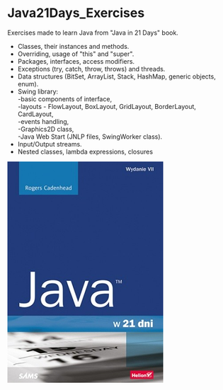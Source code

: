 # Java21Days_Exercises
Exercises made to learn Java from "Java in 21 Days" book.
* Classes, their instances and methods.
* Overriding, usage of "this" and "super".
* Packages, interfaces, access modifiers.
* Exceptions (try, catch, throw, throws) and threads.
* Data structures (BitSet, ArrayList, Stack, HashMap, generic objects, enum).
* Swing library: <br/>
-basic components of interface,<br/>
-layouts - FlowLayout, BoxLayout, GridLayout, BorderLayout, CardLayout,<br/> 
-events handling,<br/> 
-Graphics2D class,<br/> 
-Java Web Start (JNLP files, SwingWorker class).<br/>
* Input/Output streams.
* Nested classes, lambda expressions, closures

![java21](https://github.com/KarolinaLewinska/Java21Days_Exercises/blob/main/java21.jpg)
